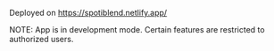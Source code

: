 Deployed on https://spotiblend.netlify.app/

NOTE: App is in development mode. Certain features are restricted to authorized users.
